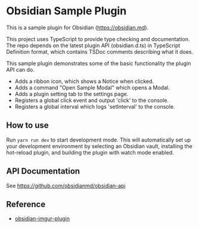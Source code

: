 # Obsidian Sample Plugin

This is a sample plugin for Obsidian (https://obsidian.md).

This project uses TypeScript to provide type checking and documentation.
The repo depends on the latest plugin API (obsidian.d.ts) in TypeScript Definition format, which contains TSDoc comments describing what it does.

This sample plugin demonstrates some of the basic functionality the plugin API can do.

- Adds a ribbon icon, which shows a Notice when clicked.
- Adds a command "Open Sample Modal" which opens a Modal.
- Adds a plugin setting tab to the settings page.
- Registers a global click event and output 'click' to the console.
- Registers a global interval which logs 'setInterval' to the console.

## How to use

Run `yarn run dev` to start development mode. This will automatically set up your development environment by selecting an Obsidian vault, installing the hot-reload plugin, and building the plugin with watch mode enabled.

## API Documentation

See https://github.com/obsidianmd/obsidian-api

## Reference

- [obsidian-imgur-plugin](https://github.com/gavvvr/obsidian-imgur-plugin)
